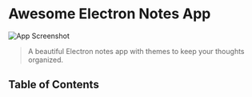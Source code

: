 # Awesome Electron Notes App

![App Screenshot](./screenshot.png)

> A beautiful Electron notes app with themes to keep your thoughts organized.

## Table of Contents
